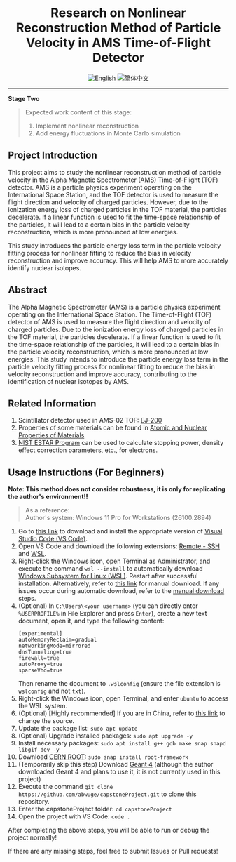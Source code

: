 <div align="center">
  <h1>Research on Nonlinear Reconstruction Method of Particle Velocity in AMS Time-of-Flight Detector</h1>
  
  [![English](https://badgen.net/badge/Language/English/blue?icon=github)](README_EN.md) [![简体中文](https://badgen.net/badge/语言/简体中文/red?icon=github)](README.md)
</div>

---
**Stage Two**
> Expected work content of this stage:
> 1. Implement nonlinear reconstruction
> 2. Add energy fluctuations in Monte Carlo simulation

## Project Introduction

This project aims to study the nonlinear reconstruction method of particle velocity in the Alpha Magnetic Spectrometer (AMS) Time-of-Flight (TOF) detector. AMS is a particle physics experiment operating on the International Space Station, and the TOF detector is used to measure the flight direction and velocity of charged particles. However, due to the ionization energy loss of charged particles in the TOF material, the particles decelerate. If a linear function is used to fit the time-space relationship of the particles, it will lead to a certain bias in the particle velocity reconstruction, which is more pronounced at low energies.

This study introduces the particle energy loss term in the particle velocity fitting process for nonlinear fitting to reduce the bias in velocity reconstruction and improve accuracy. This will help AMS to more accurately identify nuclear isotopes.

## Abstract

The Alpha Magnetic Spectrometer (AMS) is a particle physics experiment operating on the International Space Station. The Time-of-Flight (TOF) detector of AMS is used to measure the flight direction and velocity of charged particles. Due to the ionization energy loss of charged particles in the TOF material, the particles decelerate. If a linear function is used to fit the time-space relationship of the particles, it will lead to a certain bias in the particle velocity reconstruction, which is more pronounced at low energies. This study intends to introduce the particle energy loss term in the particle velocity fitting process for nonlinear fitting to reduce the bias in velocity reconstruction and improve accuracy, contributing to the identification of nuclear isotopes by AMS.

## Related Information
1. Scintillator detector used in AMS-02 TOF: [EJ-200](https://eljentechnology.com/products/plastic-scintillators/ej-200-ej-204-ej-208-ej-212)
2. Properties of some materials can be found in [Atomic and Nuclear Properties of Materials](https://pdg.lbl.gov/2024/AtomicNuclearProperties)
3. [NIST ESTAR Program](https://physics.nist.gov/PhysRefData/Star/Text/ESTAR.html) can be used to calculate stopping power, density effect correction parameters, etc., for electrons.

## Usage Instructions (For Beginners)
**Note: This method does not consider robustness, it is only for replicating the author's environment!!**

> As a reference:  
> Author's system: Windows 11 Pro for Workstations (26100.2894)

1. Go to [this link](https://code.visualstudio.com/Download) to download and install the appropriate version of [Visual Studio Code (VS Code)](https://code.visualstudio.com/).
2. Open VS Code and download the following extensions: [Remote - SSH](https://marketplace.visualstudio.com/items?itemName=ms-vscode-remote.remote-ssh) and [WSL](https://marketplace.visualstudio.com/items?itemName=ms-vscode-remote.remote-wsl).
3. Right-click the Windows icon, open Terminal as Administrator, and execute the command `wsl --install` to automatically download [Windows Subsystem for Linux (WSL)](https://learn.microsoft.com/en-us/windows/wsl/). Restart after successful installation. Alternatively, refer to [this link](https://learn.microsoft.com/en-us/windows/wsl/install-manual) for manual download. If any issues occur during automatic download, refer to the [manual download](https://learn.microsoft.com/en-us/windows/wsl/install-manual) steps.
4. (Optional) In `C:\Users\<your username>` (you can directly enter `%USERPROFILE%` in File Explorer and press `Enter`), create a new text document, open it, and type the following content:
   ```
   [experimental]
   autoMemoryReclaim=gradual
   networkingMode=mirrored
   dnsTunneling=true
   firewall=true
   autoProxy=true
   sparseVhd=true
   ```
   Then rename the document to `.wslconfig` (ensure the file extension is `wslconfig` and not `txt`).
5. Right-click the Windows icon, open Terminal, and enter `ubuntu` to access the WSL system.
6. (Optional) [Highly recommended] If you are in China, refer to [this link](https://mirrors.tuna.tsinghua.edu.cn/help/ubuntu/) to change the source.
7. Update the package list: `sudo apt update`
8. (Optional) Upgrade installed packages: `sudo apt upgrade -y`
9. Install necessary packages: `sudo apt install g++ gdb make snap snapd libgif-dev -y`
10. Download [CERN ROOT](https://root.cern.ch/): `sudo snap install root-framework`
11. (Temporarily skip this step) Download [Geant 4](https://geant4.web.cern.ch/) (although the author downloaded Geant 4 and plans to use it, it is not currently used in this project)
12. Execute the command `git clone https://github.com/abwuge/capstoneProject.git` to clone this repository.
13. Enter the capstoneProject folder: `cd capstoneProject`
14. Open the project with VS Code: `code .`

After completing the above steps, you will be able to run or debug the project normally!

If there are any missing steps, feel free to submit Issues or Pull requests!